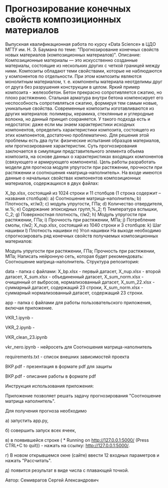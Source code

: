 # Прогнозирование конечных свойств композиционных материалов
Выпускная квалификационная работа по курсу «Data Science» в ЦДО МГТУ им. Н. Э. Баумана по теме: "Прогнозирование конечных свойств новых материалов (композиционных материалов)". Описание: Композиционные материалы — это искусственно созданные материалы, состоящие из нескольких других с четкой границей между ними. Композиты обладают теми свойствами, которые не наблюдаются у компонентов по отдельности. При этом композиты являются монолитным материалом, т. е. компоненты материала неотделимы друг от друга без разрушения конструкции в целом. Яркий пример композита - железобетон. Бетон прекрасно сопротивляется сжатию, но плохо растяжению. Стальная арматура внутри бетона компенсирует его неспособность сопротивляться сжатию, формируя тем самым новые, уникальные свойства. Современные композиты изготавливаются из других материалов: полимеры, керамика, стеклянные и углеродные волокна, но данный принцип сохраняется. У такого подхода есть и недостаток: даже если мы знаем характеристики исходных компонентов, определить характеристики композита, состоящего из этих компонентов, достаточно проблематично. Для решения этой проблемы есть два пути: физические испытания образцов материалов, или прогнозирование характеристик. Суть прогнозирования заключается в симуляции представительного элемента объема композита, на основе данных о характеристиках входящих компонентов (связующего и армирующего компонента). Цель работы разработать модели для прогноза модуля упругости при растяжении, прочности при растяжении и соотношения «матрица-наполнитель». На входе имеются данные о начальных свойствах компонентов композиционных материалов, содержащихся в двух файлах:

X_bp.xlsx, состоящий из 1024 строки и 11 столбцов (1 строка содержит – названия столбцов): a) Соотношение матрица-наполнитель; b) Плотность, кг/м3; c) модуль упругости, ГПа; d) Количество отвердителя, м.%; e) Содержание эпоксидных групп,%_2; f) Температура вспышки, С_2; g) Поверхностная плотность, г/м2; h) Модуль упругости при растяжении, ГПа; i) Прочность при растяжении, МПа; j) Потребление смолы, г/м2;
X_nup.xlsx, состоящий из 1040 строки и 3 столбцов: k) Шаг нашивки l) Плотность нашивки m) Угол нашивки
На выходе необходимо спрогнозировать ряд конечных свойств получаемых композиционных материалов:

Модуль упругости при растяжении, ГПа;
Прочность при растяжении, МПа; Написать нейронную сеть, которая будет рекомендовать: Соотношение матрица-наполнитель.
Структура репозитория:

data - папка с файлами: X_bp.xlsx - первый датасет, X_nup.xlsx - второй датасет, X_sum.xlsx - объединенный датасет, X_sum_norm.xlsx - очищенный от выбросов, нормализованный датасет, X_sum_22.xlsx - суммарный датасет, содержащий 23 строки, X_sum_norm.xlsx - суммарный нормализованный датасет, содержащий 23 строки.

app - папка с файлами для работы пользовательского приложения, включая приложение.

VKR_1.ipynb -

VKR_2.ipynb -

VKR_clean_23.ipynb

vkr_nero.ipynb - нейросеть для Соотношения матрица-наполнитель

requirements.txt - список внешних зависимостей проекта

ВКР.pdf - презентация в формате pdf для защиты

ВКР.pdf - описание работы в формате pdf

Инструкция использования приложения:

Приложение позволяет решать задачу прогнозирования "Соотношение матрица наполнитель".

Для получения прогноза необходимо

а) запустить app.py,

б) совершить запуск всех ячеек,

в) в появившейся строке ( * Running on http://127.0.0.1:5000/ (Press CTRL+C to quit)) - нажать на ссылку: http://127.0.0.1:5000/.

г) В новом открывшемся окне (сайте) ввести 12 входных параметров и нажать "Рассчитать".

д) появится результат в виде числа с плавающей точкой.

Автор: Семиврагов Сергей Александрович
